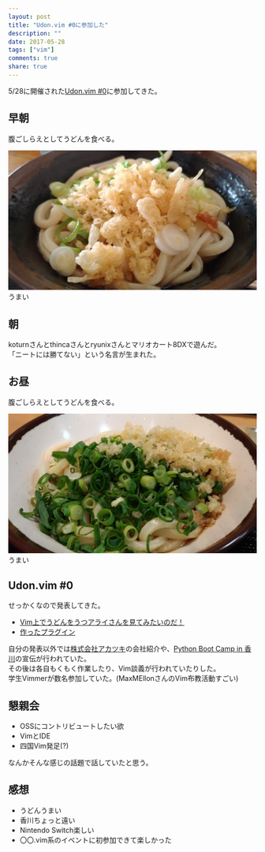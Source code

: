 ```yaml
---
layout: post
title: "Udon.vim #0に参加した"
description: ""
date: 2017-05-28
tags: ["vim"]
comments: true
share: true
---
```


5/28に開催された[Udon.vim #0](https://connpass.com/event/55348/)に参加してきた。  

## 早朝
腹ごしらえとしてうどんを食べる。

![](/assets/images/udon-vim/udon01.jpg)
うまい

## 朝
koturnさんとthincaさんとryunixさんとマリオカート8DXで遊んだ。  
「ニートには勝てない」という名言が生まれた。

## お昼
腹ごしらえとしてうどんを食べる。

![](/assets/images/udon-vim/udon02.jpg)
うまい

## Udon.vim #0
せっかくなので発表してきた。

- [Vim上でうどんをうつアライさんを見てみたいのだ！](https://docs.google.com/presentation/d/1R8JqS5FLhWxNcVYg8bz63jlCOAbg3S0AME9D2lFpCXU)
- [作ったプラグイン](https://github.com/y0za/vim-udon-araisan)

自分の発表以外では[株式会社アカツキ](https://aktsk.jp/)の会社紹介や、[Python Boot Camp in 香川](https://pyconjp.connpass.com/event/56141/)の宣伝が行われていた。  
その後は各自もくもく作業したり、Vim談義が行われていたりした。  
学生Vimmerが数名参加していた。(MaxMEllonさんのVim布教活動すごい)

## 懇親会
- OSSにコントリビュートしたい欲
- VimとIDE
- 四国Vim発足(?)

なんかそんな感じの話題で話していたと思う。


## 感想
- うどんうまい
- 香川ちょっと遠い
- Nintendo Switch楽しい
- 〇〇.vim系のイベントに初参加できて楽しかった

